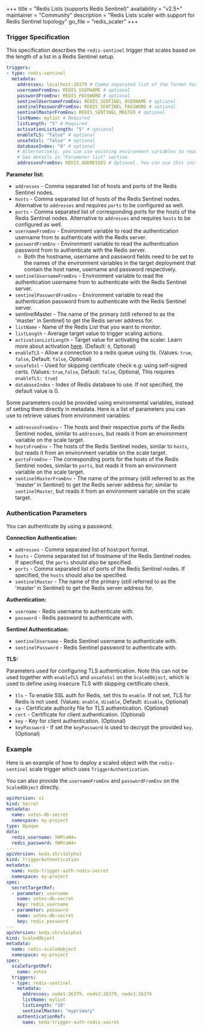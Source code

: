 +++
title = "Redis Lists (supports Redis Sentinel)"
availability = "v2.5+"
maintainer = "Community"
description = "Redis Lists scaler with support for Redis Sentinel topology"
go_file = "redis_scaler"
+++

### Trigger Specification

This specification describes the `redis-sentinel` trigger that scales based on the length of a list in a Redis Sentinel setup.

```yaml
triggers:
- type: redis-sentinel
  metadata:
    addresses: localhost:26379 # Comma separated list of the format host:port
    usernameFromEnv: REDIS_USERNAME # optional
    passwordFromEnv: REDIS_PASSWORD # optional
    sentinelUsernameFromEnv: REDIS_SENTINEL_USERNAME # optional
    sentinelPasswordFromEnv: REDIS_SENTINEL_PASSWORD # optional
    sentinelMasterFromEnv: REDIS_SENTINEL_MASTER # optional
    listName: mylist # Required
    listLength: "5" # Required
    activationListLength: "5" # optional
    enableTLS: "false" # optional
    unsafeSsl: "false" # optional
    databaseIndex: "0" # optional
    # Alternatively, you can use existing environment variables to read configuration from:
    # See details in "Parameter list" section
    addressesFromEnv: REDIS_ADDRESSES # Optional. You can use this instead of `addresses` parameter
```

**Parameter list:**

- `addresses` - Comma separated list of hosts and ports of the Redis Sentinel nodes.
- `hosts` - Comma separated list of hosts of the Redis Sentinel nodes. Alternative to `addresses` and requires `ports` to be configured as well.
- `ports` - Comma separated list of corresponding ports for the hosts of the Redis Sentinel nodes. Alternative to `addresses` and requires `hosts` to be configured as well.
- `usernameFromEnv` - Environment variable to read the authentication username from to authenticate with the Redis server.
- `passwordFromEnv` - Environment variable to read the authentication password from to authenticate with the Redis server.
  - Both the hostname, username and password fields need to be set to the names of the environment variables in the target deployment that contain the host name, username and password respectively.
- `sentinelUsernameFromEnv` - Environment variable to read the authentication username from to authenticate with the Redis Sentinel server.
- `sentinelPasswordFromEnv` - Environment variable to read the authentication password from to authenticate with the Redis Sentinel server.
- sentinelMaster - The name of the primary (still referred to as the 'master' in Sentinel) to get the Redis server address for.
- `listName` - Name of the Redis List that you want to monitor.
- `listLength` - Average target value to trigger scaling actions.
- `activationListLength` - Target value for activating the scaler. Learn more about activation [here](./../concepts/scaling-deployments.md#activating-and-scaling-thresholds). (Default: `0`, Optional)
- `enableTLS` - Allow a connection to a redis queue using tls. (Values: `true`, `false`, Default: `false`, Optional)
- `unsafeSsl` - Used for skipping certificate check e.g: using self-signed certs. (Values: `true`,`false`, Default: `false`, Optional, This requires `enableTLS: true`)
- `databaseIndex` - Index of Redis database to use. If not specified, the default value is 0.

Some parameters could be provided using environmental variables, instead of setting them directly in metadata. Here is a list of parameters you can use to retrieve values from environment variables:

- `addressesFromEnv` - The hosts and their respective ports of the Redis Sentinel nodes, similar to `addresses`, but reads it from an environment variable on the scale target.
- `hostsFromEnv` - The hosts of the Redis Sentinel nodes, similar to `hosts`, but reads it from an environment variable on the scale target.
- `portsFromEnv` - The corresponding ports for the hosts of the Redis Sentinel nodes, similar to `ports`, but reads it from an environment variable on the scale target.
- `sentinelMasterFromEnv` - The name of the primary (still referred to as the 'master' in Sentinel) to get the Redis server address for; similar to `sentinelMaster`, but reads it from an environment variable on the scale target.

### Authentication Parameters

You can authenticate by using a password.

**Connection Authentication:**

- `addresses` - Comma separated list of host:port format.
- `hosts` - Comma separated list of hostname of the Redis Sentinel nodes. If specified, the `ports` should also be specified.
- `ports` - Comma separated list of ports of the Redis Sentinel nodes. If specified, the `hosts` should also be specified.
- `sentinelMaster` - The name of the primary (still referred to as the 'master' in Sentinel) to get the Redis server address for.

**Authentication:**

- `username` - Redis username to authenticate with.
- `password` - Redis password to authenticate with.

**Sentinel Authentication:**

- `sentinelUsername` - Redis Sentinel username to authenticate with.
- `sentinelPassword` - Redis Sentinel password to authenticate with.

**TLS:**

Parameters used for configuring TLS authentication. Note this can not be used together with `enableTLS` and `unsafeSsl` on the `ScaledObject`, which is used to define using insecure TLS with skipping certificate check.

- `tls` - To enable SSL auth for Redis, set this to `enable`. If not set, TLS for Redis is not used. (Values: `enable`, `disable`, Default: `disable`, Optional)
- `ca` - Certificate authority file for TLS authentication. (Optional)
- `cert` - Certificate for client authentication. (Optional)
- `key` - Key for client authentication. (Optional)
- `keyPassword` - If set the `keyPassword` is used to decrypt the provided `key`. (Optional)


### Example

Here is an example of how to deploy a scaled object with the `redis-sentinel` scale trigger which uses `TriggerAuthentication`.

You can also provide the `usernameFromEnv` and `passwordFromEnv` on the `ScaledObject` directly.

```yaml
apiVersion: v1
kind: Secret
metadata:
  name: votes-db-secret
  namespace: my-project
type: Opaque
data:
  redis_username: YWRtaW4=
  redis_password: YWRtaW4=
---
apiVersion: keda.sh/v1alpha1
kind: TriggerAuthentication
metadata:
  name: keda-trigger-auth-redis-secret
  namespace: my-project
spec:
  secretTargetRef:
  - parameter: username
    name: votes-db-secret
    key: redis_username
  - parameter: password
    name: votes-db-secret
    key: redis_password
---
apiVersion: keda.sh/v1alpha1
kind: ScaledObject
metadata:
  name: redis-scaledobject
  namespace: my-project
spec:
  scaleTargetRef:
    name: votes
  triggers:
  - type: redis-sentinel
    metadata:
      addresses: node1:26379, node2:26379, node3:26379
      listName: mylist
      listLength: "10"
      sentinelMaster: "myprimary"
    authenticationRef:
      name: keda-trigger-auth-redis-secret
```
